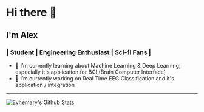 # Hi there 👋

## I'm Alex

### | Student | Engineering Enthusiast | Sci-fi Fans |

- 🌱 I’m currently learning about Machine Learning & Deep Learning, especially it's application for BCI (Brain Computer Interface)
- 🔭 I’m currently working on Real Time EEG Classification and it's application / integration

---
<img align="center" alt="Evhemary's Github Stats" src="https://github-readme-stats.vercel.app/api?username=xevhemary&show_icons=true&theme=dracula" />
<!--
**xEvheMary/xevhemary** is a ✨ _special_ ✨ repository because its `README.md` (this file) appears on your GitHub profile.

Here are some ideas to get you started:

- 🔭 I’m currently working on ...
- 🌱 I’m currently learning ...
- 👯 I’m looking to collaborate on ...
- 🤔 I’m looking for help with ...
- 💬 Ask me about ...
- 📫 How to reach me: ...
- 😄 Pronouns: ...
- ⚡ Fun fact: ...
-->

